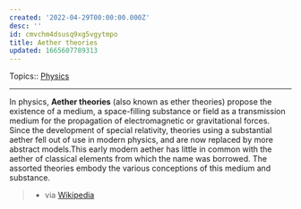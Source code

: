 ```yaml
---
created: '2022-04-29T00:00:00.000Z'
desc: ''
id: cmvchm4dsusq9xg5vgytmpo
title: Aether theories
updated: 1665607789313
---
```

   
Topics::  [Physics](/not_created.md)   
   
   
---   
   
In physics, **Aether theories** (also known as ether theories) propose the existence of a medium, a space-filling substance or field as a transmission medium for the propagation of electromagnetic or gravitational forces. Since the development of special relativity, theories using a substantial aether fell out of use in modern physics, and are now replaced by more abstract models.This early modern aether has little in common with the aether of classical elements from which the name was borrowed. The assorted theories embody the various conceptions of this medium and substance.   
   
> - via [Wikipedia](https://en.wikipedia.org/wiki/Aether%20theories)